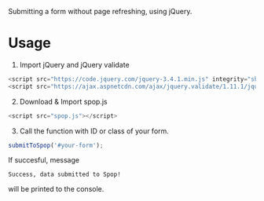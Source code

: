 Submitting a form without page refreshing, using jQuery.

# Usage

1. Import jQuery and jQuery validate

```javascript
<script src="https://code.jquery.com/jquery-3.4.1.min.js" integrity="sha256-CSXorXvZcTkaix6Yvo6HppcZGetbYMGWSFlBw8HfCJo=" crossorigin="anonymous"></script>
<script src="https://ajax.aspnetcdn.com/ajax/jquery.validate/1.11.1/jquery.validate.min.js"></script>
```
  
  2. Download & Import spop.js 
  ```javascript
  <script src="spop.js"></script>
  ```
  3. Call the function with ID or class of your form.
  ```javascript
  submitToSpop('#your-form');
  ```
  
  If succesful, message 
  ```
  Success, data submitted to Spop!
  ```
  will be printed to the console.
